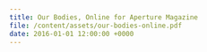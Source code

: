 ```yaml
---
title: Our Bodies, Online for Aperture Magazine
file: /content/assets/our-bodies-online.pdf
date: 2016-01-01 12:00:00 +0000
---
```

